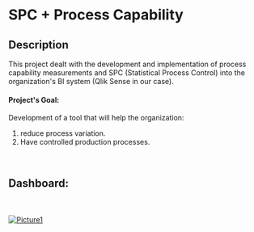 

# <h1>SPC + Process Capability</h1>


<h2>Description</h2>
This project dealt with the development and implementation of process capability measurements and SPC (Statistical Process Control) into the organization's BI system (Qlik Sense in our case).

<h4>Project's Goal:</h4>

Development of a tool that will help the organization:<br />
1. reduce process variation.<br />
2. Have controlled production processes.<br />


<br />
<h2>Dashboard:</h2>
<br />
<br />
<a href="https://ibb.co/VSfSWwz"><img src="https://i.ibb.co/BZ0ZVnQ/Picture1.png" alt="Picture1" border="0"></a>

<!--
 ```diff
- text in red
+ text in green
! text in orange
# text in gray
@@ text in purple (and bold)@@
```
--!>

